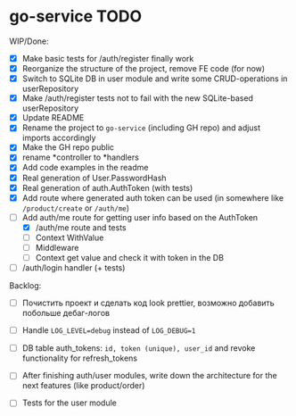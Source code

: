 # go-service TODO

WIP/Done:
- [x] Make basic tests for /auth/register finally work
- [x] Reorganize the structure of the project, remove FE code (for now)
- [x] Switch to SQLite DB in user module and write some CRUD-operations in userRepository
- [x] Make /auth/register tests not to fail with the new SQLite-based userRepository
- [x] Update README
- [x] Rename the project to `go-service` (including GH repo) and adjust imports accordingly
- [x] Make the GH repo public
- [x] rename *controller to *handlers
- [x] Add code examples in the readme
- [x] Real generation of User.PasswordHash
- [x] Real generation of auth.AuthToken (with tests)
- [x] Add route where generated auth token can be used (in somewhere like `/product/create` or `/auth/me`)
- [ ] Add auth/me route for getting user info based on the AuthToken
  - [x] /auth/me route and tests
  - [ ] Context WithValue
  - [ ] Middleware
  - [ ] Context get value and check it with token in the DB
- [ ] /auth/login handler (+ tests)

Backlog:
- [ ] Почистить проект и сделать код look prettier, возможно добавить побольше дебаг-логов
- [ ] Handle `LOG_LEVEL=debug` instead of `LOG_DEBUG=1`
- [ ] DB table auth_tokens: `id, token (unique), user_id` and revoke functionality for refresh_tokens
- [ ] After finishing auth/user modules, write down the architecture for the next features (like product/order)
- [ ] Tests for the user module

